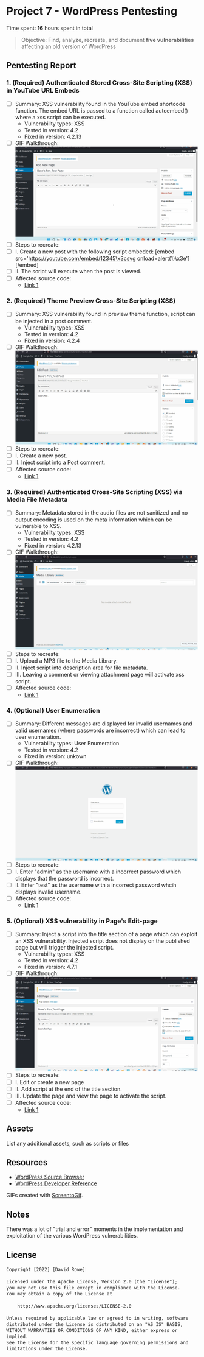 # Project 7 - WordPress Pentesting

Time spent: **16** hours spent in total

> Objective: Find, analyze, recreate, and document **five vulnerabilities** affecting an old version of WordPress

## Pentesting Report

### 1. (Required) Authenticated Stored Cross-Site Scripting (XSS) in YouTube URL Embeds
  - [ ] Summary: XSS vulnerability found in the YouTube embed shortcode function. The embed URL is passed to a function called autoembed() where a xss script can be executed.
    - Vulnerability types: XSS
    - Tested in version: 4.2
    - Fixed in version: 4.2.13
  - [ ] GIF Walkthrough: <img src="Rowe_xss_1.gif" alt="YouTube URL Embed">
  - [ ] Steps to recreate:
  - [ ] I. Create a new post with the following script embeded: [embed src='https://youtube.com/embed/12345\x3csvg onload=alert(1)\x3e'][/embed]
  - [ ] II. The script will execute when the post is viewed.
  - [ ] Affected source code:
    - [Link 1](https://core.trac.wordpress.org/browser/trunk/src/wp-includes/class-wp-embed.php)
### 2. (Required) Theme Preview Cross-Site Scripting (XSS)
  - [ ] Summary: XSS vulnerability found in preview theme function, script can be injected in a post comment. 
    - Vulnerability types: XSS
    - Tested in version: 4.2
    - Fixed in version: 4.2.4
  - [ ] GIF Walkthrough: <img src="Rowe_xss_2.gif" alt="Post Comment Injection">
  - [ ] Steps to recreate: 
  - [ ] I. Create a new post.
  - [ ] II. Inject script into a Post comment.
  - [ ] Affected source code:
    - [Link 1](https://core.trac.wordpress.org/browser/trunk/src/wp-includes/theme.php)
### 3. (Required) Authenticated Cross-Site Scripting (XSS) via Media File Metadata
  - [ ] Summary: Metadata stored in the audio files are not sanitized and no output encoding is used on the meta information which can be vulnerable to XSS.
    - Vulnerability types: XSS
    - Tested in version: 4.2
    - Fixed in version: 4.2.13
  - [ ] GIF Walkthrough: <img src="Rowe_xss_3.gif" alt="Media Metadata">
  - [ ] Steps to recreate: 
  - [ ] I. Upload a MP3 file to the Media Library.
  - [ ] II. Inject script into description area for file metadata.
  - [ ] III. Leaving a comment or viewing attachment page will activate xss script.
  - [ ] Affected source code:
    - [Link 1](https://core.trac.wordpress.org/browser/branches/4.2/src/wp-admin/includes/media.php)
### 4. (Optional) User Enumeration
  - [ ] Summary: Different messages are displayed for invalid usernames and valid usernames (where passwords are incorrect) which can lead to user enumeration.
    - Vulnerability types: User Enumeration
    - Tested in version: 4.2
    - Fixed in version: unkown
  - [ ] GIF Walkthrough: <img src="Rowe_enum_4.gif" alt="User Enumeration">
  - [ ] Steps to recreate:
  - [ ] I. Enter "admin" as the username with a incorrect password which displays that the password is incorrect.
  - [ ] II. Enter "test" as the username with a incorrect password whcih displays invalid username.
  - [ ] Affected source code:
    - [Link 1](https://core.trac.wordpress.org/browser/tags/4.2/src/wp-login.php)
### 5. (Optional) XSS vulnerability in Page's Edit-page
  - [ ] Summary: Inject a script into the title section of a page which can exploit an XSS vulnerability. Injected script does not display on the published page but will trigger the injected script.
    - Vulnerability types: XSS
    - Tested in version: 4.2
    - Fixed in version: 4.7.1
  - [ ] GIF Walkthrough: <img src="Rowe_xss_5.gif" alt="Edit_Page">
  - [ ] Steps to recreate: 
  - [ ] I. Edit or create a new page
  - [ ] II. Add script at the end of the title section.
  - [ ] III. Update the page and view the page to activate the script.
  - [ ] Affected source code:
    - [Link 1](https://core.trac.wordpress.org/browser/tags/version/src/source_file.php) 

## Assets

List any additional assets, such as scripts or files

## Resources

- [WordPress Source Browser](https://core.trac.wordpress.org/browser/)
- [WordPress Developer Reference](https://developer.wordpress.org/reference/)

GIFs created with [ScreentoGif](https://www.screentogif.com/).

## Notes

There was a lot of "trial and error" moments in the implementation and exploitation of the various WordPress vulnerabilities.

## License

    Copyright [2022] [David Rowe]

    Licensed under the Apache License, Version 2.0 (the "License");
    you may not use this file except in compliance with the License.
    You may obtain a copy of the License at

        http://www.apache.org/licenses/LICENSE-2.0

    Unless required by applicable law or agreed to in writing, software
    distributed under the License is distributed on an "AS IS" BASIS,
    WITHOUT WARRANTIES OR CONDITIONS OF ANY KIND, either express or implied.
    See the License for the specific language governing permissions and
    limitations under the License.

